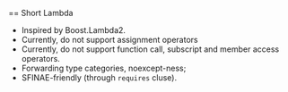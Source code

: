 == Short Lambda

- Inspired by Boost.Lambda2.
- Currently, do not support assignment operators
- Currently, do not support function call, subscript and member access operators.
- Forwarding type categories, noexcept-ness;
- SFINAE-friendly (through `requires` cluse).
